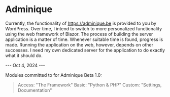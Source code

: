 # Adminique

Currently, the functionality of https://adminique.be is provided to you by WordPress. Over time, I intend to switch to more personalized functionality using the web framework of Blazor. The process of building the server application is a matter of time. Whenever suitable time is found, progress is made. Running the application on the web, however, depends on other successes. I need my own dedicated server for the application to do exactly what it should do. 

--- Oct 4, 2024 --- 

Modules committed to for Adminique Beta 1.0: 
> Access: "The Framework"
> Basic: "Python & PHP"
> Custom: "Settings, Documentation"